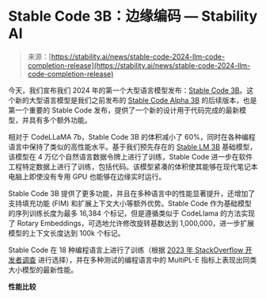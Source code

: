 <!--yml

分类：未分类

日期：2024-05-27 14:49:25

-->

# Stable Code 3B：边缘编码 — Stability AI

> 来源：[https://stability.ai/news/stable-code-2024-llm-code-completion-release](https://stability.ai/news/stable-code-2024-llm-code-completion-release)

今天，我们宣布我们 2024 年的第一个大型语言模型发布：[Stable Code 3B](https://huggingface.co/stabilityai/stable-code-3b)。这个新的大型语言模型是我们之前发布的 [Stable Code Alpha 3B](https://stability.ai/news/stablecode-llm-generative-ai-coding) 的后续版本，也是第一个重要的 Stable Code 发布，提供了一个新的设计用于代码完成的最新模型，并具有多个额外功能。

相对于 CodeLLaMA 7b，Stable Code 3B 的体积减小了 60%，同时在各种编程语言中保持了类似的高性能水平。基于我们预先存在的 [Stable LM 3B](https://huggingface.co/stabilityai/stablelm-3b-4e1t) 基础模型，该模型在 4 万亿个自然语言数据令牌上进行了训练，Stable Code 进一步在软件工程特定数据上进行了训练，包括代码。该模型紧凑的体积使其能够在现代笔记本电脑上即使没有专用 GPU 也能够在边缘实时运行。

Stable Code 3B 提供了更多功能，并且在多种语言中的性能显著提升，还增加了支持填充功能 (FIM) 和扩展上下文大小等额外优势。Stable Code 作为基础模型的序列训练长度为最多 16,384 个标记，但是遵循类似于 CodeLlama 的方法实现了 Rotary Embeddings，可选地允许修改旋转基数达到 1,000,000，进一步扩展模型的上下文长度达到 100k 个标记。

Stable Code 在 18 种编程语言上进行了训练（根据 [2023 年 StackOverflow 开发者调查](https://survey.stackoverflow.co/2023/#section-most-popular-technologies-programming-scripting-and-markup-languages) 进行选择），并在多种测试的编程语言中的 MultiPL-E 指标上表现出同类大小模型的最新性能。

**性能比较**
